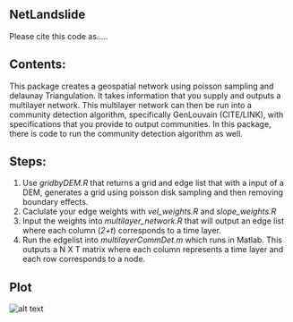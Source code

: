 ## NetLandslide

Please cite this code as.....

## Contents: 
This package creates a geospatial network using poisson sampling and delaunay Triangulation. It takes information that you supply and outputs a multilayer network. This multilayer network can then be run into a community detection algorithm, specifically GenLouvain (CITE/LINK), with specifications that you provide to output communities. In this package, there is code to run the community detection algorithm as well.

## Steps:
1. Use <i>gridbyDEM.R</i> that returns a grid and edge list that with a input of a DEM, generates a grid using poisson disk sampling and then removing boundary effects.
2. Caclulate your edge weights with <i>vel_weights.R</i> and <i>slope_weights.R</i>
3. Input the weights into <i>multilayer_network.R</i> that will output an edge list where each column (<i>2+t</i>) corresponds to a time layer.
4. Run the edgelist into <i>multilayerCommDet.m</i> which runs in Matlab. This outputs a N X T matrix where each column represents a time layer and each row corresponds to a node.


## Plot
![alt text](https://github.com/vddesai-97/netLandslide/blob/main/src/ExploratoryPlot.png "Exploratory Plot")




